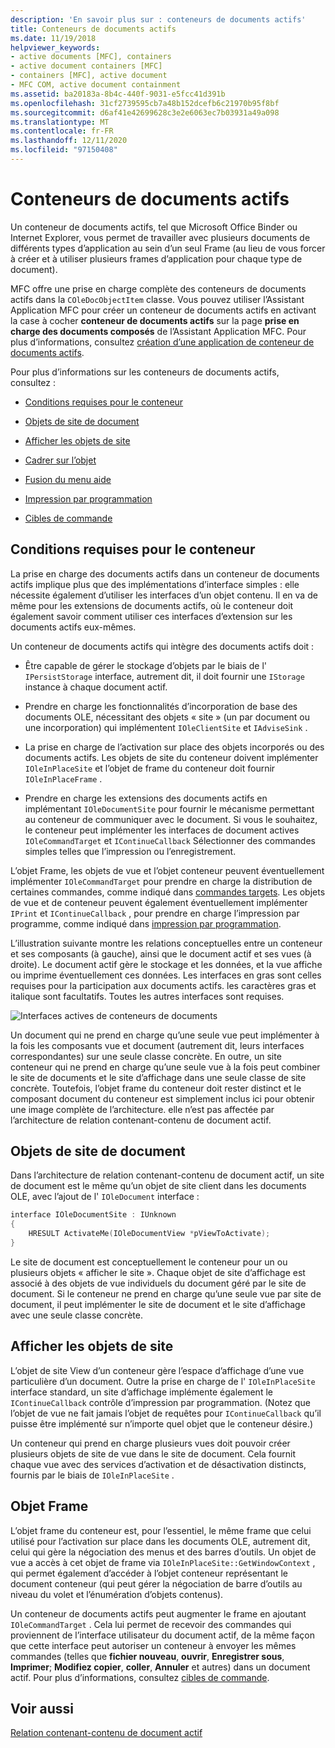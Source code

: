 ```yaml
---
description: 'En savoir plus sur : conteneurs de documents actifs'
title: Conteneurs de documents actifs
ms.date: 11/19/2018
helpviewer_keywords:
- active documents [MFC], containers
- active document containers [MFC]
- containers [MFC], active document
- MFC COM, active document containment
ms.assetid: ba20183a-8b4c-440f-9031-e5fcc41d391b
ms.openlocfilehash: 31cf2739595cb7a48b152dcefb6c21970b95f8bf
ms.sourcegitcommit: d6af41e42699628c3e2e6063ec7b03931a49a098
ms.translationtype: MT
ms.contentlocale: fr-FR
ms.lasthandoff: 12/11/2020
ms.locfileid: "97150408"
---
```

# <a name="active-document-containers"></a>Conteneurs de documents actifs

Un conteneur de documents actifs, tel que Microsoft Office Binder ou Internet Explorer, vous permet de travailler avec plusieurs documents de différents types d’application au sein d’un seul Frame (au lieu de vous forcer à créer et à utiliser plusieurs frames d’application pour chaque type de document).

MFC offre une prise en charge complète des conteneurs de documents actifs dans la `COleDocObjectItem` classe. Vous pouvez utiliser l’Assistant Application MFC pour créer un conteneur de documents actifs en activant la case à cocher **conteneur de documents actifs** sur la page **prise en charge des documents composés** de l’Assistant Application MFC. Pour plus d’informations, consultez [création d’une application de conteneur de documents actifs](creating-an-active-document-container-application.md).

Pour plus d’informations sur les conteneurs de documents actifs, consultez :

- [Conditions requises pour le conteneur](#container_requirements)

- [Objets de site de document](#document_site_objects)

- [Afficher les objets de site](#view_site_objects)

- [Cadrer sur l’objet](#frame_object)

- [Fusion du menu aide](help-menu-merging.md)

- [Impression par programmation](programmatic-printing.md)

- [Cibles de commande](message-handling-and-command-targets.md)

## <a name="container-requirements"></a><a name="container_requirements"></a> Conditions requises pour le conteneur

La prise en charge des documents actifs dans un conteneur de documents actifs implique plus que des implémentations d’interface simples : elle nécessite également d’utiliser les interfaces d’un objet contenu. Il en va de même pour les extensions de documents actifs, où le conteneur doit également savoir comment utiliser ces interfaces d’extension sur les documents actifs eux-mêmes.

Un conteneur de documents actifs qui intègre des documents actifs doit :

- Être capable de gérer le stockage d’objets par le biais de l' `IPersistStorage` interface, autrement dit, il doit fournir une `IStorage` instance à chaque document actif.

- Prendre en charge les fonctionnalités d’incorporation de base des documents OLE, nécessitant des objets « site » (un par document ou une incorporation) qui implémentent `IOleClientSite` et `IAdviseSink` .

- La prise en charge de l’activation sur place des objets incorporés ou des documents actifs. Les objets de site du conteneur doivent implémenter `IOleInPlaceSite` et l’objet de frame du conteneur doit fournir `IOleInPlaceFrame` .

- Prendre en charge les extensions des documents actifs en implémentant `IOleDocumentSite` pour fournir le mécanisme permettant au conteneur de communiquer avec le document. Si vous le souhaitez, le conteneur peut implémenter les interfaces de document actives `IOleCommandTarget` et `IContinueCallback` Sélectionner des commandes simples telles que l’impression ou l’enregistrement.

L’objet Frame, les objets de vue et l’objet conteneur peuvent éventuellement implémenter `IOleCommandTarget` pour prendre en charge la distribution de certaines commandes, comme indiqué dans [commandes targets](message-handling-and-command-targets.md). Les objets de vue et de conteneur peuvent également éventuellement implémenter `IPrint` et `IContinueCallback` , pour prendre en charge l’impression par programme, comme indiqué dans [impression par programmation](programmatic-printing.md).

L’illustration suivante montre les relations conceptuelles entre un conteneur et ses composants (à gauche), ainsi que le document actif et ses vues (à droite). Le document actif gère le stockage et les données, et la vue affiche ou imprime éventuellement ces données. Les interfaces en gras sont celles requises pour la participation aux documents actifs. les caractères gras et italique sont facultatifs. Toutes les autres interfaces sont requises.

![Interfaces actives de conteneurs de documents](../mfc/media/vc37gj1.gif "Interfaces actives de conteneurs de documents")

Un document qui ne prend en charge qu’une seule vue peut implémenter à la fois les composants vue et document (autrement dit, leurs interfaces correspondantes) sur une seule classe concrète. En outre, un site conteneur qui ne prend en charge qu’une seule vue à la fois peut combiner le site de documents et le site d’affichage dans une seule classe de site concrète. Toutefois, l’objet frame du conteneur doit rester distinct et le composant document du conteneur est simplement inclus ici pour obtenir une image complète de l’architecture. elle n’est pas affectée par l’architecture de relation contenant-contenu de document actif.

## <a name="document-site-objects"></a><a name="document_site_objects"></a> Objets de site de document

Dans l’architecture de relation contenant-contenu de document actif, un site de document est le même qu’un objet de site client dans les documents OLE, avec l’ajout de l' `IOleDocument` interface :

```cpp
interface IOleDocumentSite : IUnknown
{
    HRESULT ActivateMe(IOleDocumentView *pViewToActivate);
}
```

Le site de document est conceptuellement le conteneur pour un ou plusieurs objets « afficher le site ». Chaque objet de site d’affichage est associé à des objets de vue individuels du document géré par le site de document. Si le conteneur ne prend en charge qu’une seule vue par site de document, il peut implémenter le site de document et le site d’affichage avec une seule classe concrète.

## <a name="view-site-objects"></a><a name="view_site_objects"></a> Afficher les objets de site

L’objet de site View d’un conteneur gère l’espace d’affichage d’une vue particulière d’un document. Outre la prise en charge de l' `IOleInPlaceSite` interface standard, un site d’affichage implémente également le `IContinueCallback` contrôle d’impression par programmation. (Notez que l’objet de vue ne fait jamais l’objet de requêtes pour `IContinueCallback` qu’il puisse être implémenté sur n’importe quel objet que le conteneur désire.)

Un conteneur qui prend en charge plusieurs vues doit pouvoir créer plusieurs objets de site de vue dans le site de document. Cela fournit chaque vue avec des services d’activation et de désactivation distincts, fournis par le biais de `IOleInPlaceSite` .

## <a name="frame-object"></a><a name="frame_object"></a> Objet Frame

L’objet frame du conteneur est, pour l’essentiel, le même frame que celui utilisé pour l’activation sur place dans les documents OLE, autrement dit, celui qui gère la négociation des menus et des barres d’outils. Un objet de vue a accès à cet objet de frame via `IOleInPlaceSite::GetWindowContext` , qui permet également d’accéder à l’objet conteneur représentant le document conteneur (qui peut gérer la négociation de barre d’outils au niveau du volet et l’énumération d’objets contenus).

Un conteneur de documents actifs peut augmenter le frame en ajoutant `IOleCommandTarget` . Cela lui permet de recevoir des commandes qui proviennent de l’interface utilisateur du document actif, de la même façon que cette interface peut autoriser un conteneur à envoyer les mêmes commandes (telles que **fichier nouveau**, **ouvrir**, **Enregistrer sous**, **Imprimer**; **Modifiez copier**, **coller**, **Annuler** et autres) dans un document actif. Pour plus d’informations, consultez [cibles de commande](message-handling-and-command-targets.md).

## <a name="see-also"></a>Voir aussi

[Relation contenant-contenu de document actif](active-document-containment.md)
